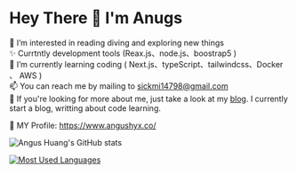 
# Hey There 👋  I'm Anugs

👀 I’m interested in reading diving and exploring new things   
✨ Currtntly development tools (Reax.js、node.js、boostrap5 )  
🌱 I’m currently learning coding ( Next.js、typeScript、tailwindcss、Docker 、 AWS )   
📫 You can reach me by mailing to sickmi14798@gmail.com  
💞️ If you're looking for more about me, just take a look at my [blog](https://medium.com/@sickmi14798). I currently start a blog, writting about code learning.

📇 MY Profile: https://www.angushyx.co/




![Angus Huang's GitHub stats](https://github-readme-stats.vercel.app/api?username=angushyx&hide=stars,prs&show_icons=true&theme=algolia)

[![Most Used Languages](https://github-readme-stats.vercel.app/api/top-langs/?username=angushyx&layout=compact&theme=algolia&card_width=445px)](https://github.com/anuraghazra/github-readme-stats) 



<!---
angushyx/angushyx is a  special repository because its `README.md` (this file) appears on your GitHub profile.
You can click the Preview link to take a look at your changes.
--->
